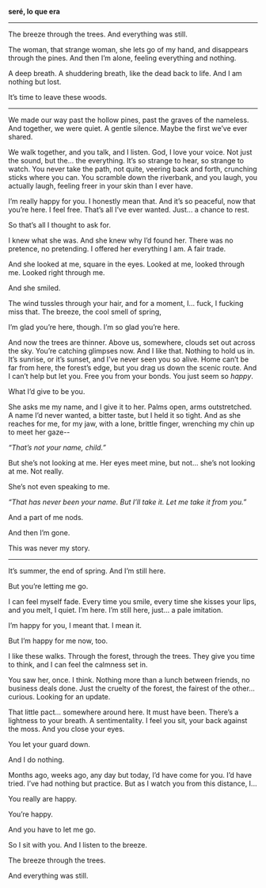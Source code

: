 **seré, lo que era**

---

The breeze through the trees. And everything was still.

The woman, that strange woman, she lets go of my hand, and disappears through the pines. And then I’m alone, feeling everything and nothing.

A deep breath. A shuddering breath, like the dead back to life. And I am nothing but lost.

It’s time to leave these woods.

---

We made our way past the hollow pines, past the graves of the nameless. And together, we were quiet. A gentle silence. Maybe the first we’ve ever shared.

We walk together, and you talk, and I listen. God, I love your voice. Not just the sound, but the... the everything. It’s so strange to hear, so strange to watch. You never take the path, not quite, veering back and forth, crunching sticks where you can. You scramble down the riverbank, and you laugh, you actually laugh, feeling freer in your skin than I ever have.

I’m really happy for you. I honestly mean that. And it’s so peaceful, now that you’re here. I feel free. That’s all I’ve ever wanted. Just... a chance to rest.

So that’s all I thought to ask for.

I knew what she was. And she knew why I’d found her. There was no pretence, no pretending. I offered her everything I am. A fair trade.

And she looked at me, square in the eyes. Looked at me, looked through me. Looked right through me.

And she smiled.

The wind tussles through your hair, and for a moment, I... fuck, I fucking miss that. The breeze, the cool smell of spring, 

I’m glad you’re here, though. I’m so glad you’re here.

And now the trees are thinner. Above us, somewhere, clouds set out across the sky. You’re catching glimpses now. And I like that. Nothing to hold us in. It’s sunrise, or it’s sunset, and I’ve never seen you so alive. Home can’t be far from here, the forest’s edge, but you drag us down the scenic route. And I can’t help but let you. Free you from your bonds. You just seem so *happy*.

What I’d give to be you.

She asks me my name, and I give it to her. Palms open, arms outstretched. A name I’d never wanted, a bitter taste, but I held it so tight. And as she reaches for me, for my jaw, with a lone, brittle finger, wrenching my chin up to meet her gaze--

*“That’s not your name, child.”*

But she’s not looking at me. Her eyes meet mine, but not... she’s not looking at me. Not really.

She’s not even speaking to me.

*“That has never been your name. But I’ll take it. Let me take it from you.”*

And a part of me nods. 

And then I’m gone.

This was never my story.

---

It’s summer, the end of spring. And I’m still here.

But you’re letting me go.

I can feel myself fade. Every time you smile, every time she kisses your lips, and you melt, I quiet. I’m here. I’m still here, just... a pale imitation.

I’m happy for you, I meant that. I mean it.

But I’m happy for me now, too.

I like these walks. Through the forest, through the trees. They give you time to think, and I can feel the calmness set in.

You saw her, once. I think. Nothing more than a lunch between friends, no business deals done. Just the cruelty of the forest, the fairest of the other... curious. Looking for an update.

That little pact... somewhere around here. It must have been. There’s a lightness to your breath. A sentimentality. I feel you sit, your back against the moss. And you close your eyes.

You let your guard down.

And I do nothing.

Months ago, weeks ago, any day but today, I’d have come for you. I’d have tried. I’ve had nothing but practice. But as I watch you from this distance, I...

You really are happy.

You’re happy.

And you have to let me go.

So I sit with you. And I listen to the breeze.

The breeze through the trees.

And everything was still.